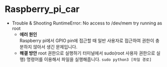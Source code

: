 # Raspberry_pi_car
- Trouble & Shooting
  RuntimeError: No access to /dev/mem try running as root
  - **에러 원인**   
  Raspberry pi에서 GPIO pin에 접근할 때 일반 사용자로 접근하여 권한이 충분하지 않아서 생긴 문제입니다.
  - **해결 방안**
  root 권한으로 실행하기
  터미널에서 sudo(root 사용자 권한으로 실행) 명령어를 이용해서 파일을 실행해줍니다.
  ```sudo python3 [파일 경로]```
